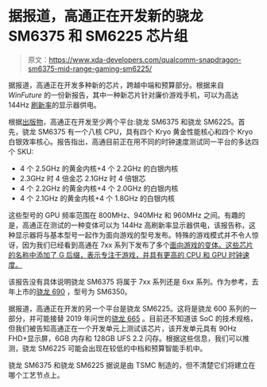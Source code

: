 # 据报道，高通正在开发新的骁龙 SM6375 和 SM6225 芯片组

> 原文：<https://www.xda-developers.com/qualcomm-snapdragon-sm6375-mid-range-gaming-sm6225/>

据报道，高通正在开发多种新的芯片，跨越中端和预算部分。根据来自 *WinFuture* 的一份新报告，其中一种新芯片针对廉价游戏手机，可以为高达 144Hz [刷新率](https://www.xda-developers.com/smartphone-display-refresh-rates-explained/)的显示器供电。

根据[出版物](https://winfuture.de/news,125122.html)，高通正在开发至少两个平台:骁龙 SM6375 和骁龙 SM6225。首先，骁龙 SM6375 有一个八核 CPU，具有四个 Kryo 黄金性能核心和四个 Kryo 白银效率核心。报告指出，高通目前正在用不同的时钟速度测试同一平台的多达四个 SKU:

*   4 个 2.5GHz 的黄金内核+4 个 2.2GHz 的白银内核
*   2.3GHz 时 4 倍金芯 2.1GHz 时 4 倍银芯
*   4 个 2.2GHz 的黄金内核+4 个 2.0GHz 的白银内核
*   4 个 2.1GHz 的黄金内核+4 个 1.8GHz 的白银内核

这些型号的 GPU 频率范围在 800MHz、940MHz 和 960MHz 之间。有趣的是，高通正在测试的一种变体可以为 144Hz 高刷新率显示器供电，该报告称，这种显示器将与基本型号一起作为面向游戏的型号发布。特殊的游戏模式并不令人惊讶，因为我们已经看到高通在 7xx 系列下发布了多个[面向游戏的变体。这些芯片的名称中添加了 G 后缀，表示专注于游戏，并具有更高的 CPU 和 GPU 时钟速度。](https://www.xda-developers.com/qualcomm-snapdragon-732g/)

该报告没有具体说明骁龙 SM6375 将属于 7xx 系列还是 6xx 系列。作为参考，去年上市的[骁龙 690](https://www.xda-developers.com/qualcomm-snapdragon-690-5g-chip/) ，型号为 SM6350。

据报道，高通正在开发的另一个平台是骁龙 SM6225。这将是骁龙 600 系列的一部分，并可能接替 2019 年问世的[骁龙 665](https://www.xda-developers.com/qualcomm-snapdragon-665-snapdragon-730g/) 。目前还不知道该 SoC 的技术规格，但我们被告知高通正在一个开发单元上测试该芯片，该开发单元具有 90Hz FHD+显示屏，6GB 内存和 128GB UFS 2.2 闪存。根据这些信息，我们可以推测，骁龙 SM6225 可能会出现在较低的中档和预算智能手机中。

骁龙 SM6375 和骁龙 SM6225 据说是由 TSMC 制造的，但不清楚它们将建立在哪个工艺节点上。